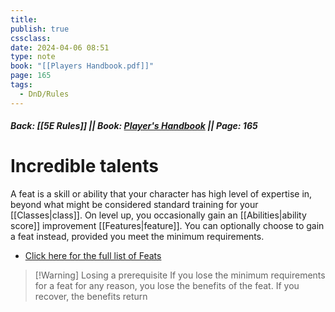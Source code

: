```yaml
---
title: 
publish: true
cssclass: 
date: 2024-04-06 08:51
type: note
book: "[[Players Handbook.pdf]]"
page: 165
tags:
  - DnD/Rules
---
```

##### Back: [[5E Rules]] || Book: [Player's Handbook](https://drive.google.com/drive/folders/1O5bhpYizcIT5xxAoLOuzCRht_PVS7VSG?usp=sharing) || Page: 165

# Incredible talents
A feat is a skill or ability that your character has high level of expertise in, beyond what might be considered standard training for your [[Classes|class]].
On level up, you occasionally gain an [[Abilities|ability score]] improvement [[Features|feature]]. You can optionally choose to gain a feat instead, provided you meet the minimum requirements.
- [Click here for the full list of Feats](https://benl0.github.io/The-Editors-Dungeon/tags/DnD/Rules/Feats)

> [!Warning] Losing a prerequisite
>If you lose the minimum requirements for a feat for any reason, you lose the benefits of the feat. If you recover, the benefits return


